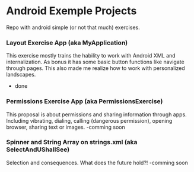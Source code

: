 # Android Exemple Projects
Repo with android simple (or not that much) exercises.

### Layout Exercise App (aka MyApplication)
This exercise mostly trains the hability to work with Android XML and internalization. As bonus it has some basic button functions like navigate through pages. This also made me realize how to work with personalized landscapes.
- done

### Permissions Exercise App (aka PermissionsExercise)
This proposal is about permissions and sharing information through apps. 
Including vibrating, dialing, calling (dangerous permission), opening browser, sharing text or images.
-comming soon

### Spinner and String Array on strings.xml (aka SelectAndUShallSee)
Selection and consequences. What does the future hold?!
-comming soon
